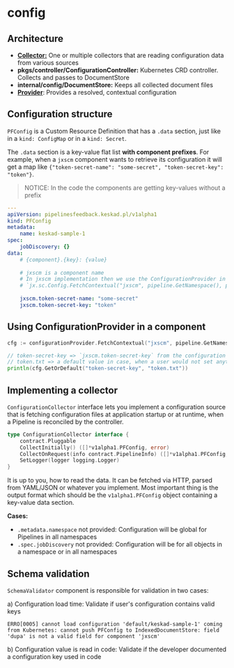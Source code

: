 config
=======

Architecture
------------

- [**Collector:**](./local.go) One or multiple collectors that are reading configuration data from various sources
- **pkgs/controller/ConfigurationController:** Kubernetes CRD controller. Collects and passes to DocumentStore
- **internal/config/DocumentStore:** Keeps all collected document files
- [**Provider**](./provider.go): Provides a resolved, contextual configuration


Configuration structure
-----------------------

`PFConfig` is a Custom Resource Definition that has a `.data` section, just like in a `kind: ConfigMap` or in a `kind: Secret`.

The `.data` section is a key-value flat list **with component prefixes**. For example, when a `jxscm` component wants to retrieve its configuration it will get a map like `{"token-secret-name": "some-secret", "token-secret-key": "token"}`.

> NOTICE: In the code the components are getting key-values without a prefix

```yaml
---
apiVersion: pipelinesfeedback.keskad.pl/v1alpha1
kind: PFConfig
metadata:
    name: keskad-sample-1
spec:
    jobDiscovery: {}
data:
    # {component}.{key}: {value}
    
    # jxscm is a component name
    # In jxscm implementation then we use the ConfigurationProvider in a following way to retrieve all "jxscm" prefixed keys:
    # `jx.sc.Config.FetchContextual("jxscm", pipeline.GetNamespace(), pipeline)`
    
    jxscm.token-secret-name: "some-secret"
    jxscm.token-secret-key: "token"
```

Using ConfigurationProvider in a component
------------------------------------------

```go
cfg := configurationProvider.FetchContextual("jxscm", pipeline.GetNamespace(), pipeline)

// token-secret-key => `jxscm.token-secret-key` from the configuration
// token.txt => a default value in case, when a user would not set anything in the configuration
println(cfg.GetOrDefault("token-secret-key", "token.txt"))
```

Implementing a collector
------------------------

`ConfigurationCollector` interface lets you implement a configuration source that is fetching configuration files at application startup or at runtime, when a Pipeline is reconciled by the controller.

```go
type ConfigurationCollector interface {
	contract.Pluggable
	CollectInitially() ([]*v1alpha1.PFConfig, error)
	CollectOnRequest(info contract.PipelineInfo) ([]*v1alpha1.PFConfig, error)
	SetLogger(logger logging.Logger)
}
```

It is up to you, how to read the data. It can be fetched via HTTP, parsed from YAML/JSON or whatever you implement. Most important thing is
the output format which should be the `v1alpha1.PFConfig` object containing a key-value data section.

**Cases:**
- `.metadata.namespace` not provided: Configuration will be global for Pipelines in all namespaces
- `.spec.jobDiscovery` not provided: Configuration will be for all objects in a namespace or in all namespaces


Schema validation
-----------------

`SchemaValidator` component is responsible for validation in two cases:

a) Configuration load time: Validate if user's configuration contains valid keys

```
ERRO[0005] cannot load configuration 'default/keskad-sample-1' coming from Kubernetes: cannot push PFConfig to IndexedDocumentStore: field 'dupa' is not a valid field for component 'jxscm'
```


b) Configuration value is read in code: Validate if the developer documented a configuration key used in code
